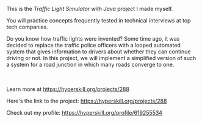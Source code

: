 This is the *Traffic Light Simulator with Java* project I made myself.


<div>
<div>You will practice concepts frequently tested in technical interviews at top tech companies.</div>

<p>Do you know how traffic lights were invented? Some time ago, it was decided to replace the traffic police officers with a looped automated system that gives information to drivers about whether they can continue driving or not. In this project, we will implement a simplified version of such a system for a road junction in which many roads converge to one.</p>
</div><br/><br/>Learn more at <a href="https://hyperskill.org/projects/288?utm_source=ide&utm_medium=ide&utm_campaign=ide&utm_content=project-card">https://hyperskill.org/projects/288</a>

Here's the link to the project: https://hyperskill.org/projects/288

Check out my profile: https://hyperskill.org/profile/619255534